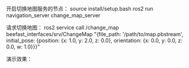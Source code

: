 开启切换地图服务的节点：
source install/setup.bash
ros2 run navigation_server change_map_server

请求切换地图：
ros2 service call /change_map beefast_interfaces/srv/ChangeMap "{file_path: '/path/to/map.pbstream', initial_pose: {position: {x: 1.0, y: 2.0, z: 0.0}, orientation: {x: 0.0, y: 0.0, z: 0.0, w: 1.0}}}"

演示效果：

